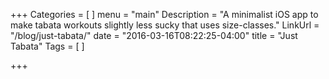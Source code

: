 +++
Categories = [
]
menu = "main"
Description = "A minimalist iOS app to make tabata workouts slightly less sucky that uses size-classes."
LinkUrl = "/blog/just-tabata/"
date = "2016-03-16T08:22:25-04:00"
title = "Just Tabata"
Tags = [
]

+++

